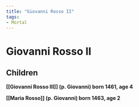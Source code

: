 ```yaml
---
title: "Giovanni Rosso II"
tags:
- Mortal
---
```


# Giovanni Rosso II

## Children
__[[Giovanni Rosso III]] (p. Giovanni) born 1461, age 4__

__[[Maria Rosso]] (p. Giovanni) born 1463, age 2__
